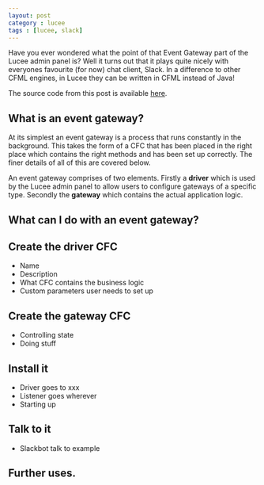 ```yaml
---
layout: post
category : lucee
tags : [lucee, slack]
---
```


Have you ever wondered what the point of that Event Gateway part of the Lucee admin panel is?  Well it turns out that it plays quite nicely with everyones favourite (for now) chat client, Slack.  In a difference to other CFML engines, in Lucee they can be written in CFML instead of Java!

The source code from this post is available [here](https://github.com/SimonHooker/hobobot/tree/lucee).

## What is an event gateway?

At its simplest an event gateway is a process that runs constantly in the background.  This takes the form of a CFC that has been placed in the right place which contains the right methods and has been set up correctly.  The finer details of all of this are covered below.

An event gateway comprises of two elements.  Firstly a **driver** which is used by the Lucee admin panel to allow users to configure gateways of a specific type.  Secondly the **gateway** which contains the actual application logic.

## What can I do with an event gateway?


## Create the driver CFC

- Name
- Description
- What CFC contains the business logic
- Custom parameters user needs to set up

## Create the gateway CFC

- Controlling state
- Doing stuff

## Install it

- Driver goes to xxx
- Listener goes wherever
- Starting up

## Talk to it

- Slackbot talk to example

## Further uses.